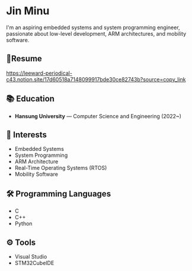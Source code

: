 # Jin Minu

I'm an aspiring embedded systems and system programming engineer, passionate about low-level development, ARM architectures, and mobility software.

## 👤Resume
https://leeward-periodical-c43.notion.site/17d60518a7148099917bde30ce82743b?source=copy_link

## 📚 Education
- **Hansung University** — Computer Science and Engineering (2022~)

## 🎯 Interests
- Embedded Systems
- System Programming
- ARM Architecture
- Real-Time Operating Systems (RTOS)
- Mobility Software

## 🛠️ Programming Languages
- C
- C++
- Python

## ⚙️ Tools
- Visual Studio
- STM32CubeIDE
